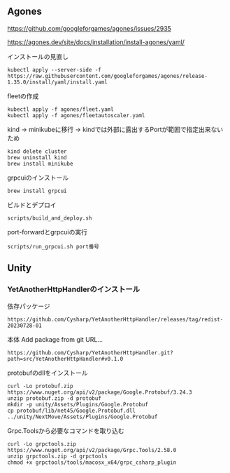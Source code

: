 ## Agones

https://github.com/googleforgames/agones/issues/2935

https://agones.dev/site/docs/installation/install-agones/yaml/

インストールの見直し
```
kubectl apply --server-side -f https://raw.githubusercontent.com/googleforgames/agones/release-1.35.0/install/yaml/install.yaml
```

fleetの作成
```
kubectl apply -f agones/fleet.yaml
kubectl apply -f agones/fleetautoscaler.yaml
```

kind -> minikubeに移行
-> kindでは外部に露出するPortが範囲で指定出来ないため
```
kind delete cluster
brew uninstall kind
brew install minikube
```

grpcuiのインストール
```
brew install grpcui
```

ビルドとデプロイ
```
scripts/build_and_deploy.sh
```

port-forwardとgrpcuiの実行
```
scripts/run_grpcui.sh port番号
```

## Unity

### YetAnotherHttpHandlerのインストール

依存パッケージ
```
https://github.com/Cysharp/YetAnotherHttpHandler/releases/tag/redist-20230728-01
```

本体
Add package from git URL...
```
https://github.com/Cysharp/YetAnotherHttpHandler.git?path=src/YetAnotherHttpHandler#v0.1.0
```

protobufのdllをインストール
```
curl -Lo protobuf.zip https://www.nuget.org/api/v2/package/Google.Protobuf/3.24.3
unzip protobuf.zip -d protobuf
mkdir -p unity/Assets/Plugins/Google.Protobuf
cp protobuf/lib/net45/Google.Protobuf.dll ../unity/NextMove/Assets/Plugins/Google.Protobuf
```

Grpc.Toolsから必要なコマンドを取り込む
```
curl -Lo grpctools.zip https://www.nuget.org/api/v2/package/Grpc.Tools/2.58.0
unzip grpctools.zip -d grpctools
chmod +x grpctools/tools/macosx_x64/grpc_csharp_plugin
```